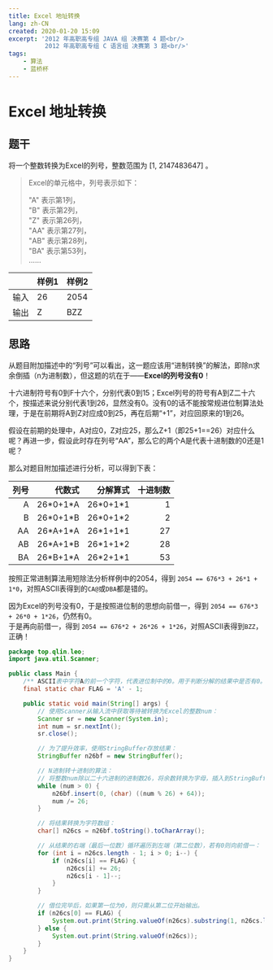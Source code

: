 ```yaml
---
title: Excel 地址转换
lang: zh-CN
created: 2020-01-20 15:09
excerpt: '2012 年高职高专组 JAVA 组 决赛第 4 题<br/>
          2012 年高职高专组 C 语言组 决赛第 3 题<br/>'
tags:
    - 算法
    - 蓝桥杯
---
```


# Excel 地址转换

<RevisionInfo />

## 题干

将一个整数转换为Excel的列号，整数范围为 \[1, 2147483647\] 。

> Excel的单元格中，列号表示如下：
> 
> "A" 表示第1列，  
> "B" 表示第2列，  
> "Z" 表示第26列，  
> "AA" 表示第27列，  
> "AB" 表示第28列，  
> "BA" 表示第53列，  
> ……

|    | 样例1 | 样例2  |
|----|-----|------|
| 输入 | 26  | 2054 |
| 输出 | Z   | BZZ  |

## 思路

从题目附加描述中的“列号”可以看出，这一题应该用“进制转换”的解法，即除n求余倒插（n为进制数），但这题的坑在于——**Excel的列号没有0**！

十六进制符号有0到F十六个，分别代表0到15；Excel列号的符号有A到Z二十六个，按描述来说分别代表1到26，显然没有0。没有0的话不能按常规进位制算法处理，于是在前期将A到Z对应成0到25，再在后期“+1”，对应回原来的1到26。

假设在前期的处理中，A对应0，Z对应25，那么Z+1（即25+1==26）对应什么呢？再进一步，假设此时存在列号“AA”，那么它的两个A是代表十进制数的0还是1呢？

那么对题目附加描述进行分析，可以得到下表：

| 列号 |        代数式 |       分解算式 | 十进制数 |
|---:|-----------:|-----------:|-----:|
|  A | 26\*0+1\*A | 26\*0+1\*1 |    1 |
|  B | 26\*0+1\*B | 26\*0+1\*2 |    2 |
| AA | 26\*A+1\*A | 26\*1+1\*1 |   27 |
| AB | 26\*A+1\*B | 26\*1+1\*2 |   28 |
| BA | 26\*B+1\*A | 26\*2+1\*1 |   53 |

按照正常进制算法用短除法分析样例中的2054，得到 `2054 == 676*3 + 26*1 + 1*0`，对照ASCII表得到的`CA@`或`DBA`都是错的。

因为Excel的列号没有0，于是按照进位制的思想向前借一，得到 `2054 == 676*3 + 26*0 + 1*26`，仍然有0。  
于是再向前借一，得到 `2054 == 676*2 + 26*26 + 1*26`，对照ASCII表得到`BZZ`，正确！

```java
package top.qlin.leo;
import java.util.Scanner;

public class Main {
    /** ASCII表中字符A的前一个字符，代表进位制中的0。用于判断分解的结果中是否有0。 */
    final static char FLAG = 'A' - 1;

    public static void main(String[] args) {
        // 使用Scanner从输入流中获取等待被转换为Excel的整数num：
        Scanner sr = new Scanner(System.in);
        int num = sr.nextInt();
        sr.close();

        // 为了提升效率，使用StringBuffer存放结果：
        StringBuffer n26bf = new StringBuffer();

        // N进制转十进制的算法：
        // 将整数num除以二十六进制的进制数26，将余数转换为字母，插入到StringBuffer的位置0中（即先出现的余数放到结果的右端，后出现的余数放到左端）；将商作为整数num送入下一循环再次运算。
        while (num > 0) {
            n26bf.insert(0, (char) ((num % 26) + 64));
            num /= 26;
        }

        // 将结果转换为字符数组：
        char[] n26cs = n26bf.toString().toCharArray();

        // 从结果的右端（最后一位数）循环遍历到左端（第二位数），若有0则向前借一：
        for (int i = n26cs.length - 1; i > 0; i--) {
            if (n26cs[i] == FLAG) {
                n26cs[i] += 26;
                n26cs[i - 1]--;
            }
        }

        // 借位完毕后，如果第一位为0，则只需从第二位开始输出。
        if (n26cs[0] == FLAG) {
            System.out.print(String.valueOf(n26cs).substring(1, n26cs.length));
        } else {
            System.out.print(String.valueOf(n26cs));
        }
    }
}
```
